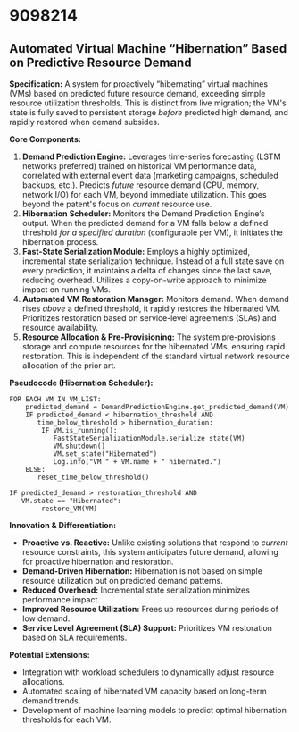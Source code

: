 # 9098214

## Automated Virtual Machine “Hibernation” Based on Predictive Resource Demand

**Specification:** A system for proactively “hibernating” virtual machines (VMs) based on predicted future resource demand, exceeding simple resource utilization thresholds. This is distinct from live migration; the VM's state is fully saved to persistent storage *before* predicted high demand, and rapidly restored when demand subsides.

**Core Components:**

1.  **Demand Prediction Engine:** Leverages time-series forecasting (LSTM networks preferred) trained on historical VM performance data, correlated with external event data (marketing campaigns, scheduled backups, etc.). Predicts *future* resource demand (CPU, memory, network I/O) for each VM, beyond immediate utilization. This goes beyond the patent's focus on *current* resource use.
2.  **Hibernation Scheduler:**  Monitors the Demand Prediction Engine’s output. When the predicted demand for a VM falls below a defined threshold *for a specified duration* (configurable per VM), it initiates the hibernation process.
3.  **Fast-State Serialization Module:**  Employs a highly optimized, incremental state serialization technique.  Instead of a full state save on every prediction, it maintains a delta of changes since the last save, reducing overhead.  Utilizes a copy-on-write approach to minimize impact on running VMs.
4.  **Automated VM Restoration Manager:**  Monitors demand. When demand rises *above* a defined threshold, it rapidly restores the hibernated VM. Prioritizes restoration based on service-level agreements (SLAs) and resource availability.
5.  **Resource Allocation & Pre-Provisioning:** The system pre-provisions storage and compute resources for the hibernated VMs, ensuring rapid restoration. This is independent of the standard virtual network resource allocation of the prior art.

**Pseudocode (Hibernation Scheduler):**

```
FOR EACH VM IN VM_LIST:
    predicted_demand = DemandPredictionEngine.get_predicted_demand(VM)
    IF predicted_demand < hibernation_threshold AND
       time_below_threshold > hibernation_duration:
        IF VM.is_running():
           FastStateSerializationModule.serialize_state(VM)
           VM.shutdown()
           VM.set_state("Hibernated")
           Log.info("VM " + VM.name + " hibernated.")
    ELSE:
       reset_time_below_threshold()

IF predicted_demand > restoration_threshold AND
   VM.state == "Hibernated":
        restore_VM(VM)
```

**Innovation & Differentiation:**

*   **Proactive vs. Reactive:** Unlike existing solutions that respond to *current* resource constraints, this system anticipates future demand, allowing for proactive hibernation and restoration.
*   **Demand-Driven Hibernation:** Hibernation is not based on simple resource utilization but on predicted demand patterns.
*   **Reduced Overhead:** Incremental state serialization minimizes performance impact.
*   **Improved Resource Utilization:**  Frees up resources during periods of low demand.
*   **Service Level Agreement (SLA) Support:** Prioritizes VM restoration based on SLA requirements.

**Potential Extensions:**

*   Integration with workload schedulers to dynamically adjust resource allocations.
*   Automated scaling of hibernated VM capacity based on long-term demand trends.
*   Development of machine learning models to predict optimal hibernation thresholds for each VM.